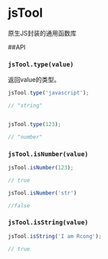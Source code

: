 # jsTool
原生JS封装的通用函数库

##API

### ```jsTool.type(value)```
返回value的类型。
```javascript
jsTool.type('javascript'); 

// "string"


jsTool.type(123); 

// "number"
```

### ```jsTool.isNumber(value)```
```javascript
jsTool.isNumber(123); 

// true

jsTool.isNumber('str')

//false
```

### ```jsTool.isString(value)```
```javascript
jsTool.isString('I am Rcong'); 

// true
```
